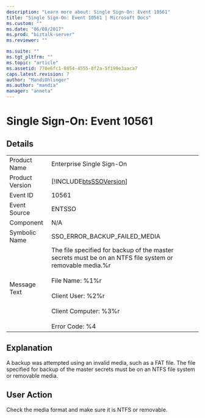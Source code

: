 ```yaml
---
description: "Learn more about: Single Sign-On: Event 10561"
title: "Single Sign-On: Event 10561 | Microsoft Docs"
ms.custom: ""
ms.date: "06/08/2017"
ms.prod: "biztalk-server"
ms.reviewer: ""

ms.suite: ""
ms.tgt_pltfrm: ""
ms.topic: "article"
ms.assetid: 770e6fc1-0854-4555-8f2a-5f199e3aaca7
caps.latest.revision: 7
author: "MandiOhlinger"
ms.author: "mandia"
manager: "anneta"
---
```

# Single Sign-On: Event 10561
## Details  
  
|                 |                                                                                                                                                                                                                                 |
|-----------------|---------------------------------------------------------------------------------------------------------------------------------------------------------------------------------------------------------------------------------|
|  Product Name   |                                                                                                    Enterprise Single Sign-On                                                                                                    |
| Product Version |                                                                                   [!INCLUDE[btsSSOVersion](../includes/btsssoversion-md.md)]                                                                                    |
|    Event ID     |                                                                                                              10561                                                                                                              |
|  Event Source   |                                                                                                             ENTSSO                                                                                                              |
|    Component    |                                                                                                               N/A                                                                                                               |
|  Symbolic Name  |                                                                                                  SSO_ERROR_BACKUP_FAILED_MEDIA                                                                                                  |
|  Message Text   | The file specified for backup of the master secrets must be on an NTFS file system or removable media.%r<br /><br /> File Name: %1%r<br /><br /> Client User: %2%r<br /><br /> Client Computer: %3%r<br /><br /> Error Code: %4 |
  
## Explanation  
 A backup was attempted using an invalid media, such as a FAT file. The file specified for backup of the master secrets must be on an NTFS file system or removable media.  
  
## User Action  
 Check the media format and make sure it is NTFS or removable.
